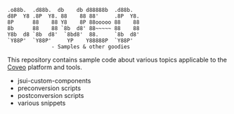 ```text
.o88b.  .d88b.  db    db d88888b  .d88b.  
d8P  Y8 .8P  Y8. 88    88 88'     .8P  Y8.
8P      88    88 Y8    8P 88ooooo 88    88
8b      88    88 `8b  d8' 88~~~~~ 88    88
Y8b  d8 `8b  d8'  `8bd8'  88.     `8b  d8'
`Y88P'  `Y88P'     YP    Y88888P  `Y88P'  
              - Samples & other goodies
```

This repository contains sample code about various topics
applicable to the [Coveo](https://coveo.com) platform and tools.


- jsui-custom-components
- preconversion scripts
- postconversion scripts
- various snippets
